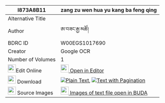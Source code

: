 |I873A8B11|zang zu wen hua yu kang ba feng qing 
| --- | --- 
|Alternative Title |
|Author| ཨ་བཟང་རྒྱ་མཚོ།
|BDRC ID | W00EGS1017690
|Creator | Google OCR
|Number of Volumes| 1
|<img width="25" src="https://img.icons8.com/color/25/000000/edit-property.png">Edit Online| [<img width="25" src="https://avatars.githubusercontent.com/u/45091458?s=200&v=4"> Open in Editor](http://editor.openpecha.org/I873A8B11)
|<img width="25" src="https://img.icons8.com/fluent/48/000000/download-2.png"/>  Download | [![](https://img.icons8.com/color/20/000000/txt.png)Plain Text](https://github.com/Openpecha/I873A8B11/releases/download/v2/zang_zu_wen_hua_yu_kang_ba_fen_plain_I873A8B11.zip), [![](https://img.icons8.com/color/20/000000/txt.png)Text with Pagination](https://github.com/Openpecha/I873A8B11/releases/download/v2/zang_zu_wen_hua_yu_kang_ba_fen_pages_I873A8B11.zip)
|<img width="25" src="https://img.icons8.com/plasticine/100/000000/pictures-folder.png"/>  Source Images | [<img width="25" src="https://library.bdrc.io/icons/BUDA-small.svg"> Images of text file open in BUDA](https://library.bdrc.io/show/bdr:W00EGS1017690)